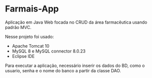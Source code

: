 # Farmais-App
Aplicação em Java Web focada no CRUD da área farmacêutica usando padrão MVC.

Nesse projeto foi usado:

<ul>
  <li>Apache Tomcat 10</li>
  <li>MySQL 8 e MySQL connector 8.0.23</li>
  <li>Eclipse IDE</li>
</ul>

Para executar a aplicação, necessário inserir os dados do BD, como o usuario, senha e o nome do banco a partir da classe DAO.
